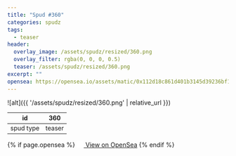 ```yaml
---
title: "Spud #360"
categories: spudz
tags:
  - teaser
header:
  overlay_image: /assets/spudz/resized/360.png
  overlay_filter: rgba(0, 0, 0, 0.5)
  teaser: /assets/spudz/resized/360.png
excerpt: ""
opensea: https://opensea.io/assets/matic/0x112d18c861d401b3145d39236bf149f01e18beed/360
---
```

![alt]({{ '/assets/spudz/resized/360.png' | relative_url }})

| id | 360 |
|-|-|
| spud type | teaser |

{% if page.opensea %}
<a href="{{page.opensea}}" class="btn btn--info" onclick="window.open(this.href, '_blank'); return false;"><img src="/assets/images/opensea.svg" width="16px"><span>  View on OpenSea</span></a>
{% endif %}
